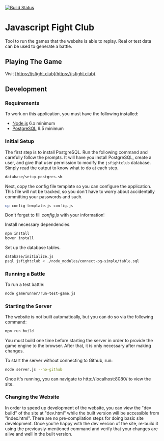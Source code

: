 [![Build Status](https://travis-ci.org/JSJitsu/ai-battle-website.svg?branch=master)](https://travis-ci.org/JSJitsu/ai-battle-website)
# Javascript Fight Club

Tool to run the games that the website is able to replay. Real or test data can be used to generate a battle.

## Playing The Game
Visit [https://jsfight.club](https://jsfight.club).

## Development

### Requirements

To work on this application, you must have the following installed:

- [Node.js](http://nodejs.org/) 6.x minimum
- [PostgreSQL](http://www.postgresql.org/) 9.5 minimum

### Initial Setup

The first step is to install PostgreSQL. Run the following command and carefully follow the prompts. It will have you install PostgreSQL, create a user, and give that user permission to modify the `jsfightclub` database. Simply read the output to know what to do at each step.

```sh
database/setup-postgres.sh
```

Next, copy the config file template so you can configure the application. This file will not be tracked, so you don't have to worry about accidentally committing your passwords and such.

```sh
cp config-template.js config.js
```

Don't forget to fill _config.js_ with your information!

Install necessary dependencies.

```sh
npm install
bower install
```

Set up the database tables.

```sh
database/initialize.js
psql jsfightclub < ./node_modules/connect-pg-simple/table.sql
```

### Running a Battle

To run a test battle:

```sh
node gamerunner/run-test-game.js
```

### Starting the Server

The website is not built automatically, but you can do so via the following command:

```sh
npm run build
```

You must build one time before starting the server in order to provide the game engine to the browser. After that, it is only necessary after making changes.

To start the server without connecting to Github, run:

```sh
node server.js --no-github
```

Once it's running, you can navigate to http://localhost:8080/ to view the site.

### Changing the Website
In order to speed up development of the website, you can view the "dev build" of the site at "dev.html" while the built version will be accessible from "index.html". There are no pre-compilation steps for doing basic site development. Once you're happy with the dev version of the site, re-build it using the previously-mentioned command and verify that your changes are alive and well in the built version.